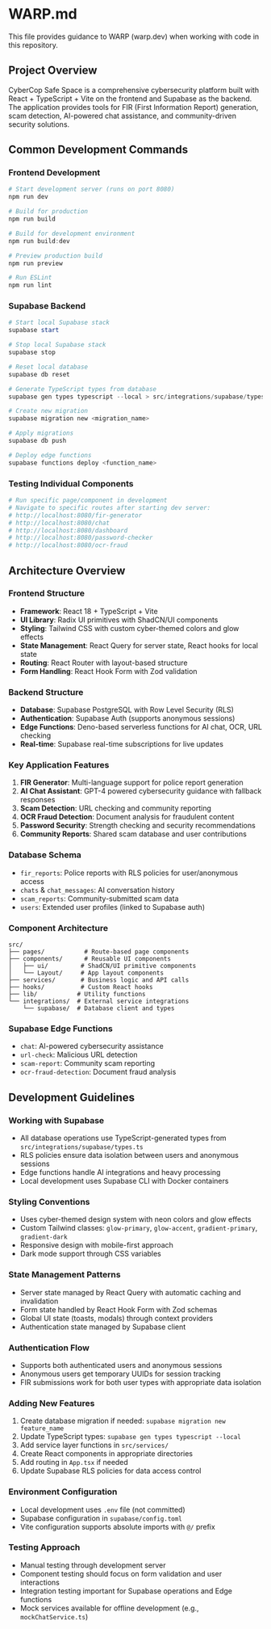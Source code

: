 # WARP.md

This file provides guidance to WARP (warp.dev) when working with code in this repository.

## Project Overview

CyberCop Safe Space is a comprehensive cybersecurity platform built with React + TypeScript + Vite on the frontend and Supabase as the backend. The application provides tools for FIR (First Information Report) generation, scam detection, AI-powered chat assistance, and community-driven security solutions.

## Common Development Commands

### Frontend Development
```powershell
# Start development server (runs on port 8080)
npm run dev

# Build for production
npm run build

# Build for development environment
npm run build:dev

# Preview production build
npm run preview

# Run ESLint
npm run lint
```

### Supabase Backend
```powershell
# Start local Supabase stack
supabase start

# Stop local Supabase stack
supabase stop

# Reset local database
supabase db reset

# Generate TypeScript types from database
supabase gen types typescript --local > src/integrations/supabase/types.ts

# Create new migration
supabase migration new <migration_name>

# Apply migrations
supabase db push

# Deploy edge functions
supabase functions deploy <function_name>
```

### Testing Individual Components
```powershell
# Run specific page/component in development
# Navigate to specific routes after starting dev server:
# http://localhost:8080/fir-generator
# http://localhost:8080/chat
# http://localhost:8080/dashboard
# http://localhost:8080/password-checker
# http://localhost:8080/ocr-fraud
```

## Architecture Overview

### Frontend Structure
- **Framework**: React 18 + TypeScript + Vite
- **UI Library**: Radix UI primitives with ShadCN/UI components
- **Styling**: Tailwind CSS with custom cyber-themed colors and glow effects
- **State Management**: React Query for server state, React hooks for local state
- **Routing**: React Router with layout-based structure
- **Form Handling**: React Hook Form with Zod validation

### Backend Structure
- **Database**: Supabase PostgreSQL with Row Level Security (RLS)
- **Authentication**: Supabase Auth (supports anonymous sessions)
- **Edge Functions**: Deno-based serverless functions for AI chat, OCR, URL checking
- **Real-time**: Supabase real-time subscriptions for live updates

### Key Application Features
1. **FIR Generator**: Multi-language support for police report generation
2. **AI Chat Assistant**: GPT-4 powered cybersecurity guidance with fallback responses
3. **Scam Detection**: URL checking and community reporting
4. **OCR Fraud Detection**: Document analysis for fraudulent content
5. **Password Security**: Strength checking and security recommendations
6. **Community Reports**: Shared scam database and user contributions

### Database Schema
- `fir_reports`: Police reports with RLS policies for user/anonymous access
- `chats` & `chat_messages`: AI conversation history
- `scam_reports`: Community-submitted scam data
- `users`: Extended user profiles (linked to Supabase auth)

### Component Architecture
```
src/
├── pages/           # Route-based page components
├── components/      # Reusable UI components
│   ├── ui/         # ShadCN/UI primitive components
│   └── Layout/     # App layout components
├── services/       # Business logic and API calls
├── hooks/          # Custom React hooks
├── lib/           # Utility functions
└── integrations/  # External service integrations
    └── supabase/  # Database client and types
```

### Supabase Edge Functions
- `chat`: AI-powered cybersecurity assistance
- `url-check`: Malicious URL detection
- `scam-report`: Community scam reporting
- `ocr-fraud-detection`: Document fraud analysis

## Development Guidelines

### Working with Supabase
- All database operations use TypeScript-generated types from `src/integrations/supabase/types.ts`
- RLS policies ensure data isolation between users and anonymous sessions
- Edge functions handle AI integrations and heavy processing
- Local development uses Supabase CLI with Docker containers

### Styling Conventions
- Uses cyber-themed design system with neon colors and glow effects
- Custom Tailwind classes: `glow-primary`, `glow-accent`, `gradient-primary`, `gradient-dark`
- Responsive design with mobile-first approach
- Dark mode support through CSS variables

### State Management Patterns
- Server state managed by React Query with automatic caching and invalidation
- Form state handled by React Hook Form with Zod schemas
- Global UI state (toasts, modals) through context providers
- Authentication state managed by Supabase client

### Authentication Flow
- Supports both authenticated users and anonymous sessions
- Anonymous users get temporary UUIDs for session tracking
- FIR submissions work for both user types with appropriate data isolation

### Adding New Features
1. Create database migration if needed: `supabase migration new feature_name`
2. Update TypeScript types: `supabase gen types typescript --local`
3. Add service layer functions in `src/services/`
4. Create React components in appropriate directories
5. Add routing in `App.tsx` if needed
6. Update Supabase RLS policies for data access control

### Environment Configuration
- Local development uses `.env` file (not committed)
- Supabase configuration in `supabase/config.toml`
- Vite configuration supports absolute imports with `@/` prefix

### Testing Approach
- Manual testing through development server
- Component testing should focus on form validation and user interactions
- Integration testing important for Supabase operations and Edge functions
- Mock services available for offline development (e.g., `mockChatService.ts`)
